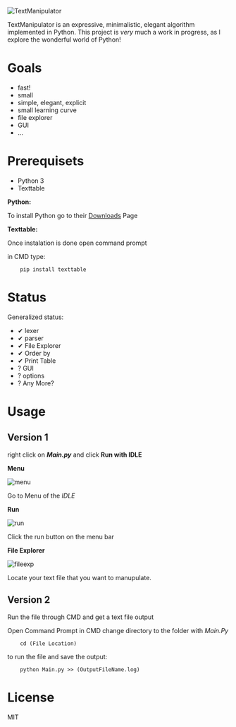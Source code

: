  ![TextManipulator](https://image.ibb.co/b4ziiF/coollogo_com_290181332.png)

TextManipulator is an expressive, minimalistic, elegant algorithm implemented in Python.  This project is _very_ much a work in progress, as I explore the wonderful world of Python!

# Goals

  - fast!
  - small
  - simple, elegant, explicit
  - small learning curve
  - file explorer
  - GUI
  - ...

# Prerequisets
  - Python 3
  - Texttable

**Python:**

 To install Python go to their [Downloads](https://www.python.org/downloads/) Page
 
**Texttable:**

 Once instalation is done open command prompt

 in CMD type:

```
    pip install texttable
```

# Status

  Generalized status:

  - ✔ lexer
  - ✔ parser
  - ✔ File Explorer
  - ✔ Order by
  - ✔ Print Table
  - ? GUI
  - ? options
  - ? Any More?

# Usage

## Version 1

right click on _**Main.py**_ and click **Run with IDLE**


**Menu**

![menu](https://image.ibb.co/kSvHSa/menu.png)

Go to Menu of the _IDLE_

**Run**

![run](https://image.ibb.co/e2tRLv/run.png)

Click the run button on the menu bar

**File Explorer**

![fileexp](https://preview.ibb.co/d9e0fv/file.png)

Locate your text file that you want to manupulate.

## Version 2
Run the file through CMD and get a text file output

Open Command Prompt
 in CMD change directory to the folder with _Main.Py_
 
```
    cd (File Location)
```
to run the file and save the output:
```
    python Main.py >> (OutputFileName.log)
```

# License

  MIT
